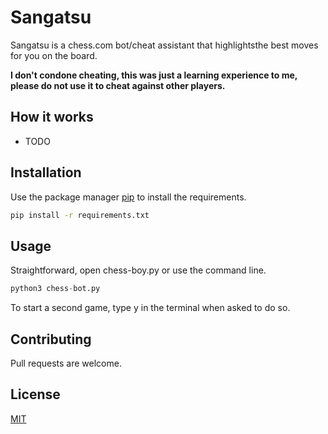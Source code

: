# Sangatsu

Sangatsu is a chess.com bot/cheat assistant that highlightsthe best moves for you on the board.

**I don't condone cheating, this was just a learning experience to me, please do not use it to cheat against other players.**

## How it works

* TODO

## Installation

Use the package manager [pip](https://pip.pypa.io/en/stable/) to install the requirements.

```bash
pip install -r requirements.txt
```

## Usage

Straightforward, open chess-boy.py or use the command line.

```python
python3 chess-bot.py
```
To start a second game, type y in the terminal when asked to do so.


## Contributing
Pull requests are welcome.

## License
[MIT](https://choosealicense.com/licenses/mit/)
